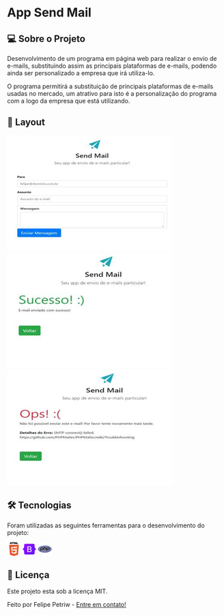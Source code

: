 # App Send Mail
 
## 💻 Sobre o Projeto
Desenvolvimento de um programa em página web para realizar o envio de e-mails, substituindo assim as principais plataformas de e-mails, podendo ainda ser personalizado a empresa que irá utiliza-lo.

O programa permitirá a substituição de principais plataformas de e-mails usadas no mercado, um atrativo para isto é a personalização do programa com a logo da empresa que está utilizando.

## 🎨 Layout

![image](https://github.com/FelipePetriw/App-Send-Mail/blob/main/img/Tela%2001.jpg)
![image](https://github.com/FelipePetriw/App-Send-Mail/blob/main/img/Tela%2002.jpg)
![image](https://github.com/FelipePetriw/App-Send-Mail/blob/main/img/Tela%2003.jpg)

## 🛠 Tecnologias

Foram utilizadas as seguintes ferramentas para o desenvolvimento do projeto:

<code><img height="32" src="https://raw.githubusercontent.com/github/explore/80688e429a7d4ef2fca1e82350fe8e3517d3494d/topics/html/html.png" alt="HTML5"/></code>
<code><img height="32" src="https://github.com/devicons/devicon/blob/master/icons/bootstrap/bootstrap-original.svg" alt="Bootstrap"/></code>
<code><img height="32" src="https://github.com/devicons/devicon/blob/master/icons/php/php-original.svg" alt="PHP"/></code>


## 📝 Licença

Este projeto esta sob a licença MIT.

Feito por Felipe Petriw - [Entre em contato!](https://www.linkedin.com/in/felipepetriw/)
